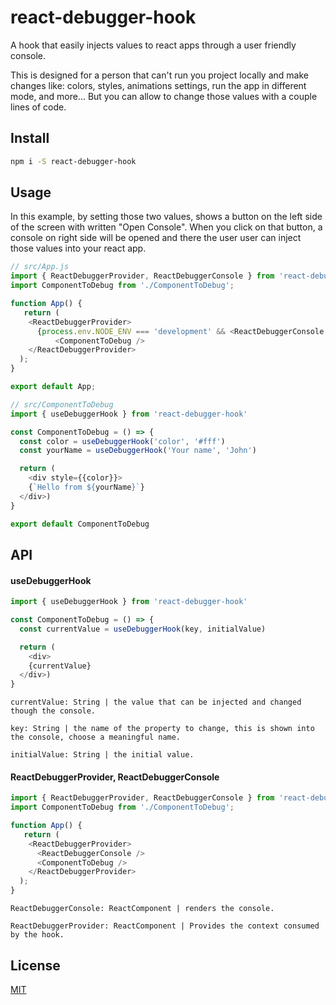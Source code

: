 # react-debugger-hook
A hook that easily injects values to react apps through a user friendly console.

This is designed for a person that can't run you project locally and make changes like: colors, styles, animations settings, run the app in different mode, and more...
But you can allow to change those values with a couple lines of code.

## Install

```bash
npm i -S react-debugger-hook
```

## Usage
In this example, by setting those two values, shows a button on the left side of the screen with written "Open Console". When you click on that button, a console on right side will be opened and there the user user can inject those values into your react app.

```js
// src/App.js
import { ReactDebuggerProvider, ReactDebuggerConsole } from 'react-debugger-hook'
import ComponentToDebug from './ComponentToDebug';

function App() {
   return (
    <ReactDebuggerProvider>
      {process.env.NODE_ENV === 'development' && <ReactDebuggerConsole />}
          <ComponentToDebug />
    </ReactDebuggerProvider>
  );
}

export default App;

```

```js
// src/ComponentToDebug
import { useDebuggerHook } from 'react-debugger-hook'

const ComponentToDebug = () => {
  const color = useDebuggerHook('color', '#fff')
  const yourName = useDebuggerHook('Your name', 'John')

  return (
    <div style={{color}}>
    {`Hello from ${yourName}`}
  </div>)
}

export default ComponentToDebug
```

## API

#### useDebuggerHook

```js
import { useDebuggerHook } from 'react-debugger-hook'

const ComponentToDebug = () => {
  const currentValue = useDebuggerHook(key, initialValue)

  return (
    <div>
    {currentValue}
  </div>)
}

```
```
currentValue: String | the value that can be injected and changed though the console.

key: String | the name of the property to change, this is shown into the console, choose a meaningful name.

initialValue: String | the initial value.
```

#### ReactDebuggerProvider, ReactDebuggerConsole

```js
import { ReactDebuggerProvider, ReactDebuggerConsole } from 'react-debugger-hook'
import ComponentToDebug from './ComponentToDebug';

function App() {
   return (
    <ReactDebuggerProvider>
      <ReactDebuggerConsole />
      <ComponentToDebug />
    </ReactDebuggerProvider>
  );
}

```
```
ReactDebuggerConsole: ReactComponent | renders the console.

ReactDebuggerProvider: ReactComponent | Provides the context consumed by the hook.
```
## License

[MIT](http://vjpr.mit-license.org)

[npm-image]: https://img.shields.io/npm/v/live-xxx.svg
[npm-url]: https://npmjs.org/package/live-xxx
[travis-image]: https://img.shields.io/travis/live-js/live-xxx/master.svg
[travis-url]: https://travis-ci.org/live-js/live-xxx
[coveralls-image]: https://img.shields.io/coveralls/live-js/live-xxx/master.svg
[coveralls-url]: https://coveralls.io/r/live-js/live-xxx?branch=master